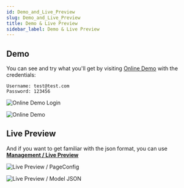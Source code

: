 ```yaml
---
id: Demo_and_Live_Preview
slug: Demo_and_Live_Preview
title: Demo & Live Preview
sidebar_label: Demo & Live Preview
---
```


## Demo

You can see and try what you'll get by visiting [Online Demo](https://demo.netcoregenesis.com/) with the credentials:

```
Username: test@test.com
Password: 123456
```

![Online Demo Login](https://www.netcoregenesis.com/images/documentation/login-page.png)

![Online Demo](https://www.netcoregenesis.com/images/documentation/management-menu.png)

## Live Preview

And if you want to get familiar with the json format, you can use **[Management / Live Preview](https://demo.netcoregenesis.com/livePreview)**

![Live Preview / PageConfig](https://www.netcoregenesis.com/images/documentation/livepreview_pageconfig.png)

![Live Preview / Model JSON](https://www.netcoregenesis.com/images/documentation/livepreview_model_json.png)
